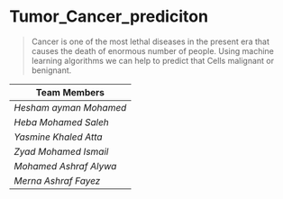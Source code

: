 # Tumor_Cancer_prediciton


> Cancer is one of the most lethal diseases in the present era that causes the death of enormous number of people. Using machine learning algorithms we can help to predict that Cells malignant or benignant.


| Team Members                 |
| ---------------------------- |
| *Hesham ayman Mohamed*       |
| *Heba Mohamed Saleh*         |
| *Yasmine Khaled Atta*        |
| *Zyad Mohamed Ismail*        |
| *Mohamed Ashraf Alywa*       |
| *Merna Ashraf Fayez*         |
